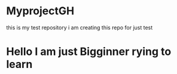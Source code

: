 # MyprojectGH
this is my test repository 
i am creating this repo for just test 
<h1> Hello I am just Bigginner rying to learn </h1>
